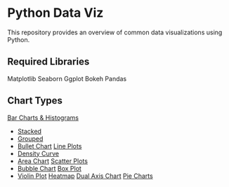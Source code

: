 # Python Data Viz

This repository provides an overview of common data visualizations using Python. 

## Required Libraries
Matplotlib
Seaborn
Ggplot
Bokeh
Pandas

## Chart Types
[Bar Charts & Histograms]()
* [Stacked]()
* [Grouped]()
* [Bullet Chart]()
[Line Plots]()
* [Density Curve]()
* [Area Chart]()
[Scatter Plots]()
* [Bubble Chart]()
[Box Plot]()
* [Violin Plot]()
[Heatmap]()
[Dual Axis Chart]()
[Pie Charts]()

